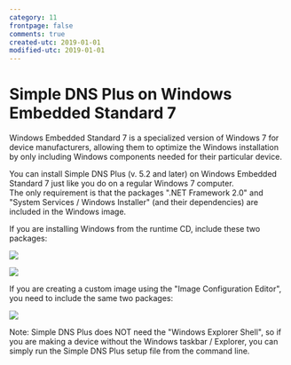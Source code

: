 ```yaml
---
category: 11
frontpage: false
comments: true
created-utc: 2019-01-01
modified-utc: 2019-01-01
---
```

# Simple DNS Plus on Windows Embedded Standard 7

Windows Embedded Standard 7 is a specialized version of Windows 7 for device manufacturers, allowing them to optimize the Windows installation by only including Windows components needed for their particular device.

You can install Simple DNS Plus (v. 5.2 and later) on Windows Embedded Standard 7 just like you do on a regular Windows 7 computer.  
The only requirement is that the packages ".NET Framework 2.0" and "System Services / Windows Installer" (and their dependencies) are included in the Windows image.

If you are installing Windows from the runtime CD, include these two packages:

![](img/118/1.png)

![](img/118/2.png)

If you are creating a custom image using the "Image Configuration Editor", you need to include the same two packages:

![](img/118/3.png)

Note: Simple DNS Plus does NOT need the "Windows Explorer Shell", so if you are making a device without the Windows taskbar / Explorer, you can simply run the Simple DNS Plus setup file from the command line.